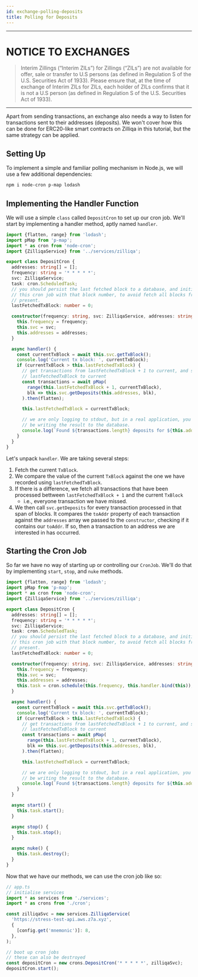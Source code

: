 ```yaml
---
id: exchange-polling-deposits
title: Polling for Deposits
---
```


---
# NOTICE TO EXCHANGES
> Interim Zillings (“Interim ZILs”) for Zillings (“ZILs”) are not available for offer, sale or transfer to U.S persons (as defined in Regulation S of the U.S. Securities Act of 1933). Please ensure that, at the time of exchange of Interim ZILs for ZILs, each holder of ZILs confirms that it is not a U.S person (as defined in Regulation S of the U.S. Securities Act of 1933).
---

Apart from sending transactions, an exchange also needs a way to listen for
transactions sent to their addresses (deposits). We won't cover how this can
be done for ERC20-like smart contracts on Zilliqa in this tutorial, but the
same strategy can be applied.

## Setting Up

To implement a simple and familiar polling mechanism in Node.js, we will use
a few additional dependencies:

```sh
npm i node-cron p-map lodash
```

## Implementing the Handler Function

We will use a simple `class` called `DepositCron` to set up our cron job.
We'll start by implementing a handler method, aptly named `handler`.

```ts
import {flatten, range} from 'lodash';
import pMap from 'p-map';
import * as cron from 'node-cron';
import {ZilliqaService} from '../services/zilliqa';

export class DepositCron {
  addresses: string[] = [];
  frequency: string = '* * * * *';
  svc: ZilliqaService;
  task: cron.ScheduledTask;
  // you should persist the last fetched block to a database, and initialise
  // this cron job with that block number, to avoid fetch all blocks from 0 to
  // present.
  lastFetchedTxBlock: number = 0;

  constructor(frequency: string, svc: ZilliqaService, addresses: string[]) {
    this.frequency = frequency;
    this.svc = svc;
    this.addresses = addresses;
  }

  async handler() {
    const currentTxBlock = await this.svc.getTxBlock();
    console.log('Current tx block: ', currentTxBlock);
    if (currentTxBlock > this.lastFetchedTxBlock) {
      // get transactions from lastFetchedTxBlock + 1 to current, and set
      // lastFetchedTxBlock to current
      const transactions = await pMap(
        range(this.lastFetchedTxBlock + 1, currentTxBlock),
        blk => this.svc.getDeposits(this.addresses, blk),
      ).then(flatten);

      this.lastFetchedTxBlock = currentTxBlock;

      // we are only logging to stdout, but in a real application, you would
      // be writing the result to the database.
      console.log(`Found ${transactions.length} deposits for ${this.addresses}`);
    }
  }
}
```

Let's unpack `handler`. We are taking several steps:

1. Fetch the current `TxBlock`.
2. We compare the value of the current `TxBlock` against the one we have
   recorded using `lastFetchedTxBlock`.
3. If there is a difference, we fetch all transactions that have been
   processed bettween `lastFetchedTxBlock + 1` and the current `TxBlock`
   - i.e., everyone transaction we have missed.
4. We then call `svc.getDeposits` for every transaction processed in that span
   of blocks. It compares the `toAddr` property of each transaction against
   the `addresses` array we passed to the `constructor`, checking if it
   contains our `toAddr`. If so, then a transaction to an address we are
   interested in has occurred.

## Starting the Cron Job

So far we have no way of starting up or controlling our `CronJob`. We'll do that by
implementing `start`, `stop`, and `nuke` methods.

```ts
import {flatten, range} from 'lodash';
import pMap from 'p-map';
import * as cron from 'node-cron';
import {ZilliqaService} from '../services/zilliqa';

export class DepositCron {
  addresses: string[] = [];
  frequency: string = '* * * * *';
  svc: ZilliqaService;
  task: cron.ScheduledTask;
  // you should persist the last fetched block to a database, and initialise
  // this cron job with that block number, to avoid fetch all blocks from 0 to
  // present.
  lastFetchedTxBlock: number = 0;

  constructor(frequency: string, svc: ZilliqaService, addresses: string[]) {
    this.frequency = frequency;
    this.svc = svc;
    this.addresses = addresses;
    this.task = cron.schedule(this.frequency, this.handler.bind(this));
  }

  async handler() {
    const currentTxBlock = await this.svc.getTxBlock();
    console.log('Current tx block: ', currentTxBlock);
    if (currentTxBlock > this.lastFetchedTxBlock) {
      // get transactions from lastFetchedTxBlock + 1 to current, and set
      // lastFetchedTxBlock to current
      const transactions = await pMap(
        range(this.lastFetchedTxBlock + 1, currentTxBlock),
        blk => this.svc.getDeposits(this.addresses, blk),
      ).then(flatten);

      this.lastFetchedTxBlock = currentTxBlock;

      // we are only logging to stdout, but in a real application, you would
      // be writing the result to the database.
      console.log(`Found ${transactions.length} deposits for ${this.addresses}`);
    }
  }

  async start() {
    this.task.start();
  }

  async stop() {
    this.task.stop();
  }

  async nuke() {
    this.task.destroy();
  }
}
```

Now that we have our methods, we can use the cron job like so:

```ts
// app.ts
// initialise services
import * as services from './services';
import * as crons from './cron';

const zilliqaSvc = new services.ZilliqaService(
  'https://stress-test-api.aws.z7a.xyz',
  {
    [config.get('mnemonic')]: 8,
  },
);

// boot up cron jobs
// these can also be destroyed
const depositCron = new crons.DepositCron('* * * * *', zilliqaSvc);
depositCron.start();
```
